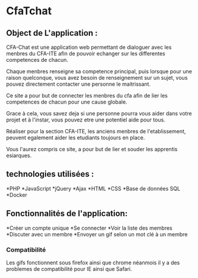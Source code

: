 # CfaTchat


## Object de L'application :
CFA-Chat est une application web permettant de  dialoguer avec les menbres du CFA-ITE afin de pouvoir echanger sur les differentes competences de chacun.

Chaque menbres renseigne sa competence principal, puis lorsque pour une raison quelconque, vous avez besoin de renseignement sur un sujet, vous pouvez directement contacter une personne le maitrissant.

Ce site a pour but de connecter les menbres du cfa afin de lier les competences de chacun pour une cause globale.

Grace à cela, vous savez deja si une personne pourra vous aider dans votre projet et à l'instar, vous pouvez etre une potentiel aide pour tous. 

Réaliser pour la section CFA-ITE, les anciens menbres de l'etablissement, peuvent egalement aider les etudiants toujours en place.

Vous l'aurez compris ce site, a pour but de lier et souder les apprentis esiarques. 



## technologies utilisées :

*PHP
*JavaScript
*jQuery
*Ajax
*HTML
*CSS
*Base de données SQL
*Docker
    


## Fonctionnalités de l'application:

*Créer un compte unique
*Se connecter
*Voir la liste des membres
*Discuter avec un membre
*Envoyer un gif selon un mot clé à un membre

    
### Compatibilité

Les gifs fonctionnent sous firefox ainsi que chrome néanmois il y a des problemes de compatibilité pour IE ainsi que Safari.



